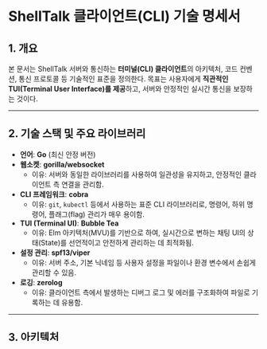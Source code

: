 # **ShellTalk 클라이언트(CLI) 기술 명세서**

## **1. 개요**

본 문서는 ShellTalk 서버와 통신하는 **터미널(CLI) 클라이언트**의 아키텍처, 코드 컨벤션, 통신 프로토콜 등 기술적인 표준을 정의한다. 목표는 사용자에게 **직관적인 TUI(Terminal User Interface)를 제공**하고, 서버와 안정적인 실시간 통신을 보장하는 것이다.

---

## **2. 기술 스택 및 주요 라이브러리**

  - **언어**: **Go** (최신 안정 버전)
  - **웹소켓**: **gorilla/websocket**
      - 이유: 서버와 동일한 라이브러리를 사용하여 일관성을 유지하고, 안정적인 클라이언트 측 연결을 관리함.
  - **CLI 프레임워크**: **cobra**
      - 이유: `git`, `kubectl` 등에서 사용하는 표준 CLI 라이브러리로, 명령어, 하위 명령어, 플래그(flag) 관리가 매우 용이함.
  - **TUI (Terminal UI)**: **Bubble Tea**
      - 이유: Elm 아키텍처(MVU)를 기반으로 하여, 실시간으로 변하는 채팅 UI의 상태(State)를 선언적이고 안전하게 관리하는 데 최적화됨.
  - **설정 관리**: **spf13/viper**
      - 이유: 서버 주소, 기본 닉네임 등 사용자 설정을 파일이나 환경 변수에서 손쉽게 관리할 수 있음.
  - **로깅**: **zerolog**
      - 이유: 클라이언트 측에서 발생하는 디버그 로그 및 에러를 구조화하여 파일로 기록하는 데 유용함.

---

## **3. 아키텍처**

**Elm 아키텍처 (Model-View-Update)** 패턴을 채택하여 TUI의 상태를 관리한다. 이는 Bubble Tea 라이브러리의 핵심 철학이다.

  - **핵심 원칙 (단방향 데이터 흐름)**: 모든 상태(State)는 단일 `Model`에 저장된다. 외부 이벤트(키 입력, 서버 메시지)는 `Update` 함수로 전달되어 새로운 `Model`을 반환하고, `View` 함수는 이 `Model`을 바탕으로 화면을 그린다.

  - **구성 요소 역할**:

      - **Model**: 애플리케이션의 모든 상태를 담고 있는 단일 Struct. (예: `메시지 목록`, `현재 입력 중인 텍스트`, `서버 연결 상태`, `사용자 목록`)
      - **Update**: 이벤트(`tea.Msg`)를 수신하여 `Model`을 갱신하는 유일한 통로. 사용자의 키 입력, 서버로부터 수신된 메시지 등을 처리한다.
      - **View**: 현재 `Model`의 상태를 바탕으로 터미널에 표시될 화면(UI)을 문자열로 렌더링한다.

---

## **4. 디렉토리 구조 및 패키지 역할**

Standard Go Project Layout을 기반으로 하며, TUI와 네트워크 로직을 분리한다.

```
shell-talk-client/
├── cmd/
│   └── client/
│       └── main.go         # 🚀 애플리케이션 시작점, Cobra 명령어 정의
├── configs/
│   └── config.yaml         # ⚙️ 서버 주소, 기본 닉네임 등 설정 파일
├── internal/
│   ├── tui/                # ❤️‍🔥 Bubble Tea (Model, View, Update) 로직
│   ├── network/            # 🔌 WebSocket 연결 및 메시지 송수신 관리
│   └── config/             # 🛠️ Viper 설정 로드
├── go.mod                  # 📦 의존성 관리
├── go.sum
└── Dockerfile              # 🐳 (선택 사항) 클라이언트 실행 환경
```

  - **`cmd/client/main.go`**: `cobra`를 사용해 CLI 명령어(예: `join`, `list`)를 정의하고, 플래그를 파싱하여 `tui`와 `network` 모듈을 초기화하고 실행한다.
  - **`internal/tui`**: 애플리케이션의 핵심. Bubble Tea의 `Model`, `View`, `Update` 함수를 구현하여 전체 UI와 상태를 관리한다.
  - **`internal/network`**: 서버와의 WebSocket 연결, 메시지 송신, 메시지 수신(리스닝)을 담당한다. 서버로부터 메시지를 수신하면, Bubble Tea가 이해할 수 있는 `tea.Msg` 형태로 변환하여 `tui`의 `Update` 함수로 전달한다.
  - **`internal/config`**: `viper`를 사용해 `configs/config.yaml` 파일이나 환경 변수에서 설정을 불러온다.

---

## **5. 통신 프로토콜**

### **5.1. HTTP REST API (채팅방 관리)**

  - 서버의 `Content-Type: application/json`을 준수한다.
  - 채팅방 참여 전, 서버 명세서에 정의된 API를 호출하여 필요한 정보를 얻는다.
      - `POST /api/rooms` (채팅방 생성 요청)
      - `GET /api/rooms` (채팅방 목록 조회)

### **5.2. WebSocket 메시지 프로토콜**

  - 서버 명세서에 정의된 **JSON 형식**의 메시지 프로토콜을 **준수**한다.

  - `type`과 `payload` 필드를 가진 메시지를 **송신**하고 **수신**한다.

  - **주요 메시지 타입 예시**:

      - **클라이언트 → 서버 (송신)**:
          - `send_public_message`: `{ "content": "..." }`
          - `send_direct_message`: `{ "recipient": "...", "content": "..." }`
          - `list_users`: `{}`
      - **서버 → 클라이언트 (수신)**:
          - `new_public_message`: `{ "sender": "...", "content": "...", "timestamp": "..." }`
          - `new_direct_message`: `{ "sender": "...", "content": "...", "timestamp": "..." }`
          - `system_message`: `{ "content": "...", "timestamp": "..." }`
          - `user_list`: `{ "users": [...] }`

---

## **6. 동시성 모델**

  - **메인 고루틴**: **Bubble Tea의 이벤트 루프**(`tui.Run()`)를 실행한다. 이 고루틴은 사용자의 키 입력과 같은 UI 이벤트를 처리하고 화면을 갱신하는 역할만 한다. **절대 블로킹(Blocking)되어서는 안 된다.**
  - **네트워크 고루틴**: `internal/network` 모듈이 별도의 고루틴을 생성하여 WebSocket 서버로부터 메시지를 **지속적으로 수신 대기**한다 (`readPump` 역할).
  - **안전한 상태 업데이트**: 네트워크 고루틴이 서버로부터 메시지를 수신하면, TUI의 `Model`을 직접 수정하지 않는다. 대신, 수신한 데이터를 `tea.Msg`로 감싸 Bubble Tea의 이벤트 루프(메인 고루틴)로 **채널을 통해 전달**한다. `Update` 함수가 이 메시지를 받아 안전하게 UI 상태를 갱신한다. (Race Condition 방지)

---

## **7. 코드 컨벤션**

  - **포맷팅**: \*\*`goimports`\*\*를 사용하여 포맷팅과 import 문을 자동으로 정리한다. (IDE 저장 시 자동 실행 설정 권장)
  - **네이밍**:
      - 패키지명: 짧고 간결한 소문자.
      - 변수/함수명: Go 표준인 \*\*카멜케이스(CamelCase)\*\*를 따른다.
  - **에러 처리**: `if err != nil` 패턴을 철저히 따른다. 에러는 무시하지 않고, 로깅하거나 TUI의 상태바 등을 통해 사용자에게 명확히 알린다.
  - **주석**: 외부로 공개되는 모든 함수와 타입에는 `godoc` 표준에 맞는 주석을 작성한다.

---

## **8. 빌드 및 배포**

  - **크로스 컴파일**: Go의 강력한 크로스 컴파일 기능을 활용하여 **다양한 OS와 아키텍처**용 바이너리를 생성한다.
      - `GOOS=linux GOARCH=amd64 go build ...`
      - `GOOS=windows GOARCH=amd64 go build ...`
      - `GOOS=darwin GOARCH=amd64 go build ...`
  - **배포**: 컴파일된 단일 실행 바이너리 파일들을 **GitHub Releases**를 통해 압축 파일로 배포하여 사용자들이 자신의 환경에 맞게 다운로드할 수 있도록 한다.
  - **Dockerfile**: (선택 사항) `alpine` 기반의 경량 이미지에서 클라이언트를 실행할 수 있는 Dockerfile을 제공하여 컨테이너 환경 사용자도 지원한다.
